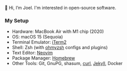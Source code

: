 👋 Hi, I’m Joel. I'm interested in open-source software.

### My Setup

* Hardware: MacBook Air with M1 chip (2020)
* OS: macOS 15 (Sequoia)
* Terminal Emulator: [iTerm2](https://github.com/gnachman/iTerm2)
* Shell: Zsh (with [ohmyzsh](https://github.com/ohmyzsh/ohmyzsh) configs and plugins)
* Text Editor: [Neovim](https://github.com/neovim/neovim)
* Package Manager: [Homebrew](https://github.com/Homebrew/brew)
* Other Tools: Git, GnuPG, shasum, [curl](https://github.com/curl/curl), [Jekyll](https://github.com/jekyll/jekyll), Docker


<!---
- 👋 Hi, I’m @joetor5
- 👀 I’m interested in ...
- 🌱 I’m currently learning ...
- 💞️ I’m looking to collaborate on ...
- 📫 How to reach me ...
- 😄 Pronouns: ...
- ⚡ Fun fact: ...


joetor5/joetor5 is a ✨ special ✨ repository because its `README.md` (this file) appears on your GitHub profile.
You can click the Preview link to take a look at your changes.
--->
